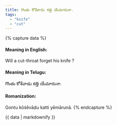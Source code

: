 ```yaml
---
title: గొంతు కోశేవాడు కత్తి యేమారునా.
tags:
  - "knife"
  - "cut"
---
```


{% capture data %}
#### Meaning in English:
Will a cut-throat forget his knife ?

#### Meaning in Telugu:
గొంతు కోశేవాడు కత్తి యేమారునా.

#### Romanization:
Gontu kōśēvāḍu katti yēmārunā.
{% endcapture %}

{{ data | markdownify }}


